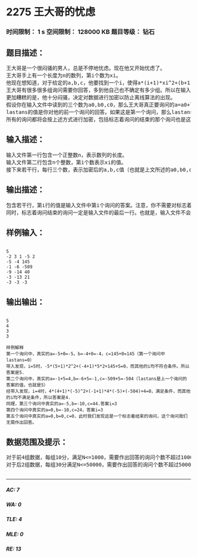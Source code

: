 # 2275 王大哥的忧虑   
### 时间限制： 1 s     空间限制： 128000 KB     题目等级： 钻石  
## 题目描述：  

<pre>
王大哥是一个很闷骚的男人，总是不停地忧虑。现在他又开始忧虑了。
王大哥手上有一个长度为n的数列，第i个数为xi。
他现在想知道，对于给定的a,b,c，他要找到一个i，使得a*(i+1)*xi^2+(b+1)*i*xi+(c+i)=0成立。如果有多个i满足，他想要最小的那个i。
王大哥有很多很多组询问需要你回答，多到他自己也不确定有多少组。所以在输入数据中a=b=c=0标志着王大哥的提问的结束。
更加糟糕的是，他十分闷骚，决定对数据进行加密以防止离线算法的出现。
假设你在输入文件中读到的三个数为a0,b0,c0，那么王大哥真正要询问的a=a0+lastans,b=b0+lastans,c=c0+lastans.
lastans的值是你对他的前一个询问的回答。如果这是第一个询问，那么lastans=0
所有的询问都将会按上述方式进行加密，包括标志着询问的结束的那个询问也是这样。
</pre>
  
  
## 输入描述：  

<pre>
输入文件第一行包含一个正整数n，表示数列的长度。
输入文件第二行包含n个整数，第i个数表示xi的值。
接下来若干行，每行三个数，表示加密后的a,b,c值（也就是上文所述的a0,b0,c0）
</pre>
  
  
## 输出描述：  

<pre>
包含若干行，第i行的值是输入文件中第i个询问的答案。注意，你不需要对标志着询问结束的那个询问作答。
同时，标志着询问结束的询问一定是输入文件的最后一行。也就是，输入文件不会有多余的内容。
</pre>
  
  
## 样例输入：  

<pre><code>
5
-2 3 1 -5 2
-5 -4 145
-1 -6 -509
-9 -14 40
-3 -13 21
-3 -3 -3
</code></pre>
  
  
## 输出输出：  

<pre><code>
5
4
3
3
 
样例解释
第一个询问中，真实的a=-5+0=-5，b=-4+0=-4，c=145+0=145（第一个询问中lastans=0）
带入发现，i=5时，-5*(5+1)*2^2+(-4+1)*5*2+145+5=0，而其他的i均不符合条件。所以答案是5.
第二个询问中，真实的a=-1+5=4,b=-6+5=-1,c=-509+5=-504（lastans是上一个询问的答案的值，也就是5）
经带入发现，i=4时，4*(4+1)*(-5)^2+(-1+1)*4*(-5)+(-504)+4=0，满足条件，而其他的i均不满足条件，所以答案是4.
同理，第三个询问中真实的a=-5,b=-10,c=44.答案i=3
第四个询问中真实的a=0,b=-10,c=24，答案i=3
第五个询问中真实的a=0,b=0,c=0，此时我们发现这是一个标志着结束的询问，这个询问我们无需作出回答。
</code></pre>
  
  
## 数据范围及提示：  

<pre>
对于前4组数据，每组10分，满足N<=1000，需要作出回答的询问个数不超过1000.
对于后2组数据，每组30分满足N<=50000，需要作出回答的询问个数不超过500000，xi的绝对值不超过30000，解密后的a的绝对值不超过50000，解密后的b的绝对值不超过10^8，解密后的c的绝对值不超过10^18.
 
</pre>
  
  
***  

##### AC: 7  
##### WA: 0  
##### TLE: 4  
##### MLE: 0  
##### RE: 13  
